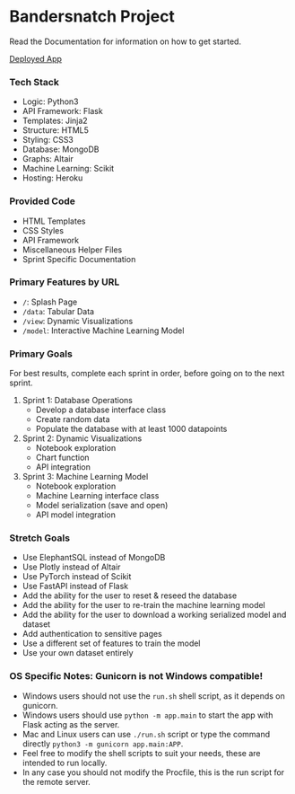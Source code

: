 # Bandersnatch Project

Read the Documentation for information on how to get started.

[Deployed App](https://bandersnatch.herokuapp.com)


### Tech Stack
- Logic: Python3
- API Framework: Flask
- Templates: Jinja2
- Structure: HTML5
- Styling: CSS3
- Database: MongoDB
- Graphs: Altair
- Machine Learning: Scikit
- Hosting: Heroku

### Provided Code
- HTML Templates
- CSS Styles
- API Framework
- Miscellaneous Helper Files
- Sprint Specific Documentation

### Primary Features by URL
- `/`: Splash Page
- `/data`: Tabular Data
- `/view`: Dynamic Visualizations
- `/model`: Interactive Machine Learning Model

### Primary Goals
For best results, complete each sprint in order, before going on to the next sprint.

1. Sprint 1: Database Operations
	- Develop a database interface class
	- Create random data
	- Populate the database with at least 1000 datapoints
2. Sprint 2: Dynamic Visualizations
	- Notebook exploration
	- Chart function
	- API integration
3. Sprint 3: Machine Learning Model
	- Notebook exploration
	- Machine Learning interface class
	- Model serialization (save and open)
	- API model integration

### Stretch Goals
- Use ElephantSQL instead of MongoDB
- Use Plotly instead of Altair
- Use PyTorch instead of Scikit
- Use FastAPI instead of Flask
- Add the ability for the user to reset & reseed the database
- Add the ability for the user to re-train the machine learning model
- Add the ability for the user to download a working serialized model and dataset
- Add authentication to sensitive pages
- Use a different set of features to train the model
- Use your own dataset entirely


### OS Specific Notes: Gunicorn is not Windows compatible!
- Windows users should not use the `run.sh` shell script, as it depends on gunicorn.
- Windows users should use `python -m app.main` to start the app with Flask acting as the server.
- Mac and Linux users can use `./run.sh` script or type the command directly `python3 -m gunicorn app.main:APP`.
- Feel free to modify the shell scripts to suit your needs, these are intended to run locally.
- In any case you should not modify the Procfile, this is the run script for the remote server.
